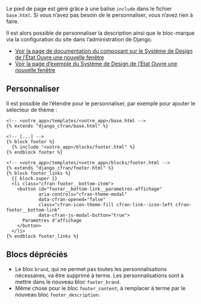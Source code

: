 Le pied de page est géré grâce à une balise `include` dans le fichier `base.html`. Si vous n’avez pas besoin de le personnaliser, vous n’avez rien à faire.

Il est alors possible de personnaliser la description ainsi que le bloc-marque via la configuration du site dans l’administration de Django.

- <a class="cfran-link cfran-icon-external-link-line cfran-link--icon-right cfran-link--lg" href="https://www.systeme-de-design.gouv.fr/elements-d-interface/composants/pied-de-page" target="_blank" rel="noopener noreferrer">
        Voir la page de documentation du composant sur le Système de Design de l’État
        <span class="cfran-sr-only">Ouvre une nouvelle fenêtre</span>
  </a>
- <a class="cfran-link cfran-icon-external-link-line cfran-link--icon-right cfran-link--lg" href="https://main--ds-gouv.netlify.app/example/component/footer/" target="_blank" rel="noopener noreferrer">
        Voir la page d’exemple du Système de Design de l’État
        <span class="cfran-sr-only">Ouvre une nouvelle fenêtre</span>
  </a>

## Personnaliser

Il est possible de l’étendre pour le personnaliser, par exemple pour ajouter le sélecteur de thème :

```{.django}
<!-- <votre_app>/templates/<votre_app>/base.html -->
{% extends "django_cfran/base.html" %}

<!-- [...] -->
{% block footer %}
  {% include "<votre_app>/blocks/footer.html" %}
{% endblock footer %}

```

```
<!-- <votre_app>/templates/<votre_app>/blocks/footer.html -->
{% extends "django_cfran/footer.html" %}
{% block footer_links %}
  {{ block.super }}
  <li class="cfran-footer__bottom-item">
    <button id="footer__bottom-link__parametres-affichage"
            aria-controls="cfran-theme-modal"
            data-cfran-opened="false"
            class="cfran-icon-theme-fill cfran-link--icon-left cfran-footer__bottom-link"
            data-cfran-js-modal-button="true">
      Paramètres d’affichage
    </button>
  </li>
{% endblock footer_links %}
```

## Blocs dépréciés
- Le bloc `brand`, qui ne permet pas toutes les personnalisations nécessaires, va être supprimé à terme. Les personnalisations sont à mettre dans le nouveau bloc `footer_brand`.
- Même chose pour le bloc `footer_content`, à remplacer à terme par le nouveau bloc `footer_description`.
